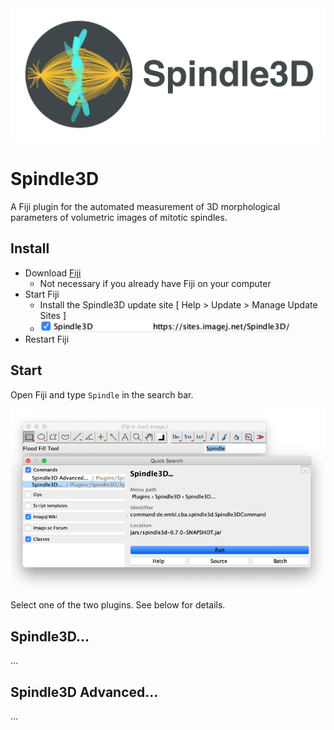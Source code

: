 <img src="./doc/images/icon-with-text.png" width="600">

# Spindle3D

A Fiji plugin for the automated measurement of 3D morphological parameters of volumetric images of mitotic spindles.

## Install

- Download [Fiji](https://fiji.sc/)
  - Not necessary if you already have Fiji on your computer
- Start Fiji
  - Install the Spindle3D update site [ Help > Update > Manage Update Sites ]
  - <img src="./doc/images/update-site.png" width="400">
- Restart Fiji

## Start

Open Fiji and type `Spindle` in the search bar.

<img src="./doc/images/plugin.png" width="600">

Select one of the two plugins. See below for details.

## Spindle3D...

...


## Spindle3D Advanced...

...
